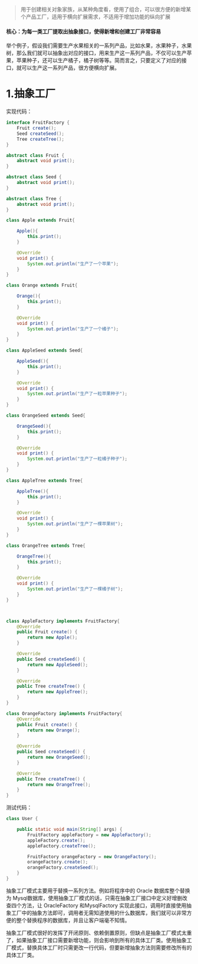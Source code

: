 > 用于创建相关对象家族，从某种角度看，使用了组合，可以很方便的新增某个产品工厂，适用于横向扩展需求，不适用于增加功能的纵向扩展

#### 核心：为每一类工厂提取出抽象接口，使得新增和创建工厂非常容易
举个例子，假设我们需要生产水果相关的一系列产品，比如水果，水果种子，水果树，那么我们就可以抽象出对应的接口，用来生产这一系列产品，不仅可以生产苹果，苹果种子，还可以生产橘子，橘子树等等。简而言之，只要定义了对应的接口，就可以生产这一系列产品，很方便横向扩展。

# 1.抽象工厂

实现代码：
```java
interface FruitFactory {
    Fruit create();
    Seed createSeed();
    Tree createTree();
}

abstract class Fruit {
    abstract void print();
}

abstract class Seed {
    abstract void print();
}

abstract class Tree {
    abstract void print();
}

class Apple extends Fruit{

    Apple(){
        this.print();
    }

    @Override
    void print() {
        System.out.println("生产了一个苹果");
    }
}

class Orange extends Fruit{

    Orange(){
        this.print();
    }

    @Override
    void print() {
        System.out.println("生产了一个橘子");
    }
}

class AppleSeed extends Seed{

    AppleSeed(){
        this.print();
    }

    @Override
    void print() {
        System.out.println("生产了一粒苹果种子");
    }
}

class OrangeSeed extends Seed{

    OrangeSeed(){
        this.print();
    }

    @Override
    void print() {
        System.out.println("生产了一粒橘子种子");
    }
}

class AppleTree extends Tree{

    AppleTree(){
        this.print();
    }

    @Override
    void print() {
        System.out.println("生产了一棵苹果树");
    }
}

class OrangeTree extends Tree{

    OrangeTree(){
        this.print();
    }

    @Override
    void print() {
        System.out.println("生产了一棵橘子树");
    }
}



class AppleFactory implements FruitFactory{
    @Override
    public Fruit create() {
        return new Apple();
    }

    @Override
    public Seed createSeed() {
        return new AppleSeed();
    }

    @Override
    public Tree createTree() {
        return new AppleTree();
    }
}

class OrangeFactory implements FruitFactory{
    @Override
    public Fruit create() {
        return new Orange();
    }

    @Override
    public Seed createSeed() {
        return new OrangeSeed();
    }

    @Override
    public Tree createTree() {
        return new OrangeTree();
    }
}

```

测试代码：

```java
class User {

    public static void main(String[] args) {
        FruitFactory appleFactory = new AppleFactory();
        appleFactory.create();
        appleFactory.createTree();

        FruitFactory orangeFactory = new OrangeFactory();
        orangeFactory.create();
        orangeFactory.createSeed();
    }
}
```



抽象工厂模式主要用于替换一系列方法。例如将程序中的 Oracle 数据库整个替换为 Mysql数据库，使用抽象工厂模式的话，只需在抽象工厂接口中定义好增删改查四个方法，让 OracleFactory 和MysqlFactory 实现此接口，调用时直接使用抽象工厂中的抽象方法即可，调用者无需知道使用的什么数据库，我们就可以非常方便的整个替换程序的数据库，并且让客户端毫不知情。

抽象工厂模式很好的发挥了开闭原则、依赖倒置原则，但缺点是抽象工厂模式太重了，如果抽象工厂接口需要新增功能，则会影响到所有的具体工厂类。使用抽象工厂模式，替换具体工厂时只需更改一行代码，但要新增抽象方法则需要修改所有的具体工厂类。

